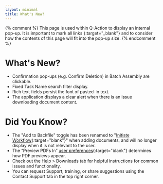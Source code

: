 ```yaml
---
layout: minimal
title: What's New?
---
```

{% comment %}
This page is used within Q-Action to display an internal pop-up. It is important to mark all links {:target="\_blank"} and to consider how the contents of this page will fit into the pop-up size.
{% endcomment %}
# What's New?
- Confirmation pop-ups (e.g. Confirm Deletion) in Batch Assembly are clickable.
- Fixed Task Name search filter display.
- Rich text fields persist the font of pasted-in text.
- The application displays a clear alert when there is an issue downloading document content.
# Did You Know?
- The "Add to Backfile" toggle has been renamed to "[Initiate Workflow](/docs/working-with-documents/add-documents/upload-documents#Initiate_Workflow){:target="blank"}" when adding documents, and will no longer display when it is not relevant to the user.
- The “Preview PDFs In” [user preferences](/docs/user-preferences/){:target="blank"} determines how PDF previews appear.
- Check out the Help > Downloads tab for helpful instructions for common issues and functionality.
- You can request Support, training, or share suggestions using the Contact Support tab in the top right corner.